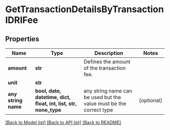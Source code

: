# GetTransactionDetailsByTransactionIDRIFee


## Properties
Name | Type | Description | Notes
------------ | ------------- | ------------- | -------------
**amount** | **str** | Defines the amount of the transaction fee. | 
**unit** | **str** |  | 
**any string name** | **bool, date, datetime, dict, float, int, list, str, none_type** | any string name can be used but the value must be the correct type | [optional]

[[Back to Model list]](../README.md#documentation-for-models) [[Back to API list]](../README.md#documentation-for-api-endpoints) [[Back to README]](../README.md)


